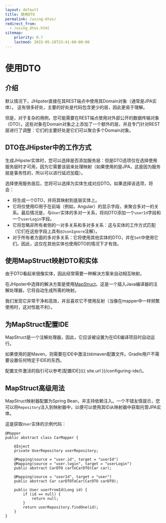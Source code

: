 ```yaml
---
layout: default
title: 使用DTO
permalink: /using-dtos/
redirect_from:
  - /using_dtos.html
sitemap:
    priority: 0.7
    lastmod: 2015-05-28T23:41:00-00:00
---
```


# <i class="fa fa-briefcase"></i> 使用DTO

## 介绍

默认情况下，JHipster直接在其REST端点中使用其Domain对象（通常是JPA实体）。
这有很多好处，主要的好处是代码包含更少的层，因此更易于理解。

但是，对于复杂的用例，您可能需要在REST端点使用对外部公开的数据传输对象（DTO）。这些对象在Domain对象之上添加了一个额外的层，并且专门针对REST层进行了调整：它们的主要好处是它们可以聚合多个Domain对象。

## DTO在JHipster中的工作方式

生成JHipster实体时，您可以选择是否添加服务层：但是DTO选项仅在选择使用服务层时才可用，因为它需要该层来处理映射（如果使用的是JPA，这是因为服务层是事务性的，所以可以进行延迟加载）。

选择使用服务层后，您将可以选择为实体生成对应DTO。如果选择该选项，将会：

- 将生成一个DTO，并将其映射到底层实体上。
- 它将仅使用ID用于在前端（例如，Angular）的显示字段，来聚合多对一的关系。最后情况是，与`User`实体的多对一关系，将向DTO添加一个`userId`字段和一个`userLogin`字段。
- 它将忽略非所有者侧的一对多关系和多对多关系：这与实体的工作方式匹配（它们在这些字段上具有`@JsonIgnore`注解）。
- 对于所有者方面的多对多关系：它将使用其他实体的DTO，并在`Set`中使用它们。因此，这仅在其他实体也使用DTO的情况下才有效。

## 使用MapStruct映射DTO和实体

由于DTO看起来很像实体，因此经常需要一种解决方案来自动相互映射。

在JHipster中选择的解决方案是使用[MapStruct](http://mapstruct.org/)。这是一个插入Java编译器的注解处理器，它将自动生成所需的映射。

我们发现它非常干净和高效，并且喜欢它不使用反射（当像在mapper中一样频繁使用时，这对性能不利）。

## 为MapStruct配置IDE

MapStruct是一个注解处理器，因此，它应该被设置为在IDE编译项目时自动运行。

如果使用的是Maven，则需要在IDE中激活`IDE`maven配置文件。Gradle用户不需要设置任何特定于IDE的东西。

配置文件激活的指引可以参考[配置IDE]({{ site.url }}/configuring-ide/)。

## MapStruct高级用法

MapStruct映射器配置为Spring Bean，并支持依赖注入。一个不错友情提示，您可以将`Repository`注入到映射器中，以便可以使用其ID从映射器中获取托管JPA实体。

这是获取`User`实体的示例代码：

    @Mapper
    public abstract class CarMapper {

        @Inject
        private UserRepository userRepository;

        @Mapping(source = "user.id", target = "userId")
        @Mapping(source = "user.login", target = "userLogin")
        public abstract CarDTO carToCarDTO(Car car);

        @Mapping(source = "userId", target = "user")
        public abstract Car carDTOToCar(CarDTO carDTO);

        public User userFromId(Long id) {
            if (id == null) {
                return null;
            }
            return userRepository.findOne(id);
        }
    }

